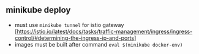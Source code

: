 ## minikube deploy

- must use `minikube tunnel` for istio gateway [https://istio.io/latest/docs/tasks/traffic-management/ingress/ingress-control/#determining-the-ingress-ip-and-ports]
- images must be built after command `eval $(minikube docker-env)`
